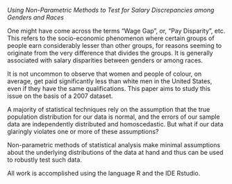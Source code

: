 *Using Non-Parametric Methods to Test for Salary Discrepancies among Genders and Races*

One might have come across the terms “Wage Gap”, or, “Pay Disparity”,  etc. This refers to the socio-economic phenomenon where certain groups of people earn considerably lesser than other groups, for reasons seeming to originate from the very difference that divides the groups. It is generally associated with salary disparities between genders or among races. 

It is not uncommon to observe that women and people of colour, on average, get paid significantly less than white men in the United States, even if they have the same qualifications. This paper aims to study this issue on the basis of a 2007 dataset. 

A majority of statistical techniques rely on the assumption that the true population distribution for our data is normal, and the errors of our sample data are independently distributed and homoscedastic. But what if our data glaringly violates one or more of these assumptions?

Non-parametric methods of statistical analysis make minimal assumptions about the underlying distributions of the data at hand and thus can be used to robustly test such data.

All work is accomplished using the language R and the IDE Rstudio.
